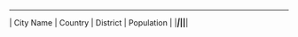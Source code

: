  _____________________________________________ 
| City Name | Country | District | Population |
|___________|_________|__________|____________|